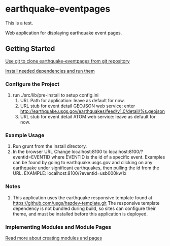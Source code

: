 earthquake-eventpages
==============

This is a test.

Web application for displaying earthquake event pages.

Getting Started
---------------

[Use git to clone earthquake-eventpages from git repository](readme_git_install.md)

[Install needed dependencies and run them](readme_dependency_install.md)


### Configure the Project ###
1. run ./src/lib/pre-install to setup config.ini
   1. URL Path for application: leave as default for now.
   1. URL stub for event detail GEOJSON web service:
      enter http://earthquake.usgs.gov/earthquakes/feed/v1.0/detail/%s.geojson
   1. URL stub for event detail ATOM web service: leave as default for now.

### Example Usage ###
1. Run grunt from the install directory.
1. In the browser URL
   Change localhost:8100 to localhost:8100/?eventid=EVENTID
   where EVENTID is the id of a specific event. Examples can be found by
   going to earthquake.usgs.gov and clicking on any earthquake under significant
   earthquakes, then pulling the id from the URL.
   EXAMPLE: localhost:8100/?eventid=usb000kw1x

### Notes ###
1. This application uses the earthquake responsive template found at
   https://github.com/usgs/hazdev-template.git
   The responsive template dependency is not bundled during build, so sites
   can configure their theme, and must be installed before this application
   is deployed.

### Implementing Modules and Module Pages

[Read more about creating modules and pages](MODULE.md)
